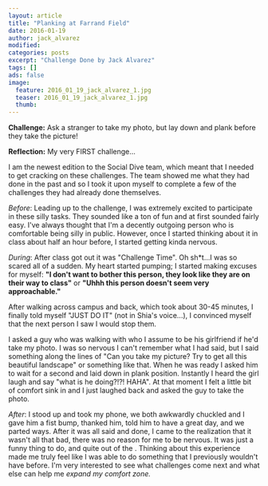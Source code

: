 ```yaml
---
layout: article
title: "Planking at Farrand Field"
date: 2016-01-19
author: jack_alvarez
modified:
categories: posts
excerpt: "Challenge Done by Jack Alvarez"
tags: []
ads: false
image:
  feature: 2016_01_19_jack_alvarez_1.jpg
  teaser: 2016_01_19_jack_alvarez_1.jpg
  thumb:
---
```


**Challenge:** Ask a stranger to take my photo, but lay down and plank before they take the picture!


**Reflection:** My very FIRST challenge...

I am the newest edition to the Social Dive team, which meant that I needed to get cracking on these challenges.  The team showed me what they had done in the past and so I took it upon myself to complete a few of the challenges they had already done themselves.  

_Before_: 
Leading up to the challenge, I was extremely excited to participate in these silly tasks.  They sounded like a ton of fun and at first sounded fairly easy.  I've always thought that I'm a decently outgoing person who is comfortable being silly in public.  However, once I started thinking about it in class about half an hour before, I started getting kinda nervous.

_During_:
After class got out it was "Challenge Time".  Oh sh*t...I was so scared all of a sudden.  My heart started pumping; I started making excuses for myself: **"I don't want to bother this person, they look like they are on their way to class"** or **"Uhhh this person doesn't seem very approachable."** 

After walking across campus and back, which took about 30-45 minutes, I finally told myself "JUST DO IT" (not in Shia's voice...), I convinced myself that the next person I saw I would stop them.

I asked a guy who was walking with who I assume to be his girlfriend if he'd take my photo.  I was so nervous I can't remember what I had said, but I said something along the lines of "Can you take my picture? Try to get all this beautiful landscape" or something like that.  When he was ready I asked him to wait for a second and laid down in plank position.  Instantly I heard the girl laugh and say "what is he doing?!?! HAHA".  At that moment I felt a little bit of comfort sink in and I just laughed back and asked the guy to take the photo. 

_After_:
I stood up and took my phone, we both awkwardly chuckled and I gave him a fist bump, thanked him, told him to have a great day, and we parted ways.  After it was all said and done, I came to the realization that it wasn't all that bad, there was no reason for me to be nervous.  It was just a funny thing to do, and quite out of the . Thinking about this experience made me truly feel like I was able to do something that I previously wouldn't have before.  I'm very interested to see what challenges come next and what else can help me _expand my comfort zone._